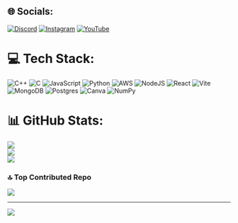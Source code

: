 
## 🌐 Socials:
[![Discord](https://img.shields.io/badge/Discord-%237289DA.svg?logo=discord&logoColor=white)](https://discord.gg/https://discord.gg/dn2dpgCbXP) [![Instagram](https://img.shields.io/badge/Instagram-%23E4405F.svg?logo=Instagram&logoColor=white)](https://instagram.com/0xmainak) [![YouTube](https://img.shields.io/badge/YouTube-%23FF0000.svg?logo=YouTube&logoColor=white)](https://youtube.com/@@0xmainak) 

# 💻 Tech Stack:
![C++](https://img.shields.io/badge/c++-%2300599C.svg?style=for-the-badge&logo=c%2B%2B&logoColor=white) ![C](https://img.shields.io/badge/c-%2300599C.svg?style=for-the-badge&logo=c&logoColor=white) ![JavaScript](https://img.shields.io/badge/javascript-%23323330.svg?style=for-the-badge&logo=javascript&logoColor=%23F7DF1E) ![Python](https://img.shields.io/badge/python-3670A0?style=for-the-badge&logo=python&logoColor=ffdd54) ![AWS](https://img.shields.io/badge/AWS-%23FF9900.svg?style=for-the-badge&logo=amazon-aws&logoColor=white) ![NodeJS](https://img.shields.io/badge/node.js-6DA55F?style=for-the-badge&logo=node.js&logoColor=white) ![React](https://img.shields.io/badge/react-%2320232a.svg?style=for-the-badge&logo=react&logoColor=%2361DAFB) ![Vite](https://img.shields.io/badge/vite-%23646CFF.svg?style=for-the-badge&logo=vite&logoColor=white) ![MongoDB](https://img.shields.io/badge/MongoDB-%234ea94b.svg?style=for-the-badge&logo=mongodb&logoColor=white) ![Postgres](https://img.shields.io/badge/postgres-%23316192.svg?style=for-the-badge&logo=postgresql&logoColor=white) ![Canva](https://img.shields.io/badge/Canva-%2300C4CC.svg?style=for-the-badge&logo=Canva&logoColor=white) ![NumPy](https://img.shields.io/badge/numpy-%23013243.svg?style=for-the-badge&logo=numpy&logoColor=white)
# 📊 GitHub Stats:
![](https://github-readme-stats.vercel.app/api?username=0xmainak&theme=highcontrast&hide_border=false&include_all_commits=false&count_private=false)<br/>
![](https://github-readme-streak-stats.herokuapp.com/?user=0xmainak&theme=highcontrast&hide_border=false)<br/>
![](https://github-readme-stats.vercel.app/api/top-langs/?username=0xmainak&theme=highcontrast&hide_border=false&include_all_commits=false&count_private=false&layout=compact)

### 🔝 Top Contributed Repo
![](https://github-contributor-stats.vercel.app/api?username=0xmainak&limit=5&theme=dark&combine_all_yearly_contributions=true)

---
[![](https://visitcount.itsvg.in/api?id=0xmainak&icon=0&color=0)](https://visitcount.itsvg.in)

<!-- Proudly created with GPRM ( https://gprm.itsvg.in ) -->
